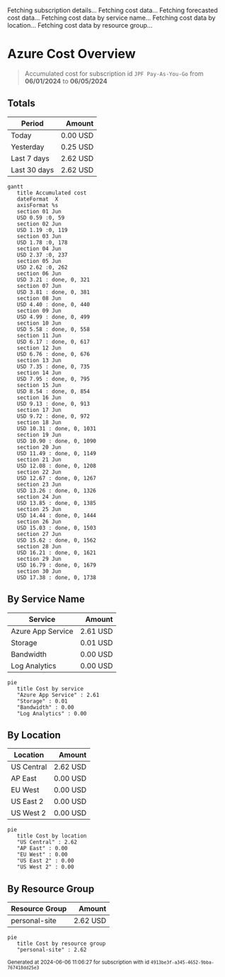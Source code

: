 Fetching subscription details...
Fetching cost data...
Fetching forecasted cost data...
Fetching cost data by service name...
Fetching cost data by location...
Fetching cost data by resource group...
# Azure Cost Overview

> Accumulated cost for subscription id `JPF Pay-As-You-Go` from **06/01/2024** to **06/05/2024**

## Totals

|Period|Amount|
|---|---:|
|Today|0.00 USD|
|Yesterday|0.25 USD|
|Last 7 days|2.62 USD|
|Last 30 days|2.62 USD|

```mermaid
gantt
   title Accumulated cost
   dateFormat  X
   axisFormat %s
   section 01 Jun
   USD 0.59 :0, 59
   section 02 Jun
   USD 1.19 :0, 119
   section 03 Jun
   USD 1.78 :0, 178
   section 04 Jun
   USD 2.37 :0, 237
   section 05 Jun
   USD 2.62 :0, 262
   section 06 Jun
   USD 3.21 : done, 0, 321
   section 07 Jun
   USD 3.81 : done, 0, 381
   section 08 Jun
   USD 4.40 : done, 0, 440
   section 09 Jun
   USD 4.99 : done, 0, 499
   section 10 Jun
   USD 5.58 : done, 0, 558
   section 11 Jun
   USD 6.17 : done, 0, 617
   section 12 Jun
   USD 6.76 : done, 0, 676
   section 13 Jun
   USD 7.35 : done, 0, 735
   section 14 Jun
   USD 7.95 : done, 0, 795
   section 15 Jun
   USD 8.54 : done, 0, 854
   section 16 Jun
   USD 9.13 : done, 0, 913
   section 17 Jun
   USD 9.72 : done, 0, 972
   section 18 Jun
   USD 10.31 : done, 0, 1031
   section 19 Jun
   USD 10.90 : done, 0, 1090
   section 20 Jun
   USD 11.49 : done, 0, 1149
   section 21 Jun
   USD 12.08 : done, 0, 1208
   section 22 Jun
   USD 12.67 : done, 0, 1267
   section 23 Jun
   USD 13.26 : done, 0, 1326
   section 24 Jun
   USD 13.85 : done, 0, 1385
   section 25 Jun
   USD 14.44 : done, 0, 1444
   section 26 Jun
   USD 15.03 : done, 0, 1503
   section 27 Jun
   USD 15.62 : done, 0, 1562
   section 28 Jun
   USD 16.21 : done, 0, 1621
   section 29 Jun
   USD 16.79 : done, 0, 1679
   section 30 Jun
   USD 17.38 : done, 0, 1738
```

## By Service Name

|Service|Amount|
|---|---:|
|Azure App Service|2.61 USD|
|Storage|0.01 USD|
|Bandwidth|0.00 USD|
|Log Analytics|0.00 USD|

```mermaid
pie
   title Cost by service
   "Azure App Service" : 2.61
   "Storage" : 0.01
   "Bandwidth" : 0.00
   "Log Analytics" : 0.00
```

## By Location

|Location|Amount|
|---|---:|
|US Central|2.62 USD|
|AP East|0.00 USD|
|EU West|0.00 USD|
|US East 2|0.00 USD|
|US West 2|0.00 USD|

```mermaid
pie
   title Cost by location
   "US Central" : 2.62
   "AP East" : 0.00
   "EU West" : 0.00
   "US East 2" : 0.00
   "US West 2" : 0.00
```

## By Resource Group

|Resource Group|Amount|
|---|---:|
|personal-site|2.62 USD|

```mermaid
pie
   title Cost by resource group
   "personal-site" : 2.62
```

<sup>Generated at 2024-06-06 11:06:27 for subscription with id `4913be3f-a345-4652-9bba-767418dd25e3`</sup>
